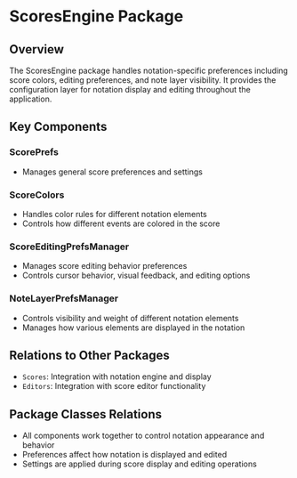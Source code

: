 # ScoresEngine Package

## Overview
The ScoresEngine package handles notation-specific preferences including score colors, editing preferences, and note layer visibility. It provides the configuration layer for notation display and editing throughout the application.

## Key Components

### ScorePrefs
- Manages general score preferences and settings

### ScoreColors
- Handles color rules for different notation elements
- Controls how different events are colored in the score

### ScoreEditingPrefsManager
- Manages score editing behavior preferences
- Controls cursor behavior, visual feedback, and editing options

### NoteLayerPrefsManager
- Controls visibility and weight of different notation elements
- Manages how various elements are displayed in the notation

## Relations to Other Packages
- `Scores`: Integration with notation engine and display
- `Editors`: Integration with score editor functionality

## Package Classes Relations
- All components work together to control notation appearance and behavior
- Preferences affect how notation is displayed and edited
- Settings are applied during score display and editing operations
